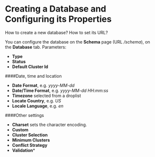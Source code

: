 # Creating a Database and Configuring its Properties

How to create a new database? How to set its URL?

You can configure the database on the **Schema** page (URL */schema*), on the **Database** tab. Parameters:
* **Type**
* **Status**
* **Default Cluster Id**

####Date, time and location
* **Date Format**, e.g. *yyyy-MM-dd*
* **Date/Time Format**, e.g. *yyyy-MM-dd HH:mm:ss*
* **Timezone** selected from a droplist
* **Locate Country**, e.g. *US*
* **Locale Language**, e.g. *en*


####Other settings

* **Charset** sets the character encoding.
* **Custom**
* **Cluster Selection**
* **Minimum Clusters**
* **Conflict Strategy**
* **Validation*** 